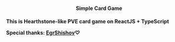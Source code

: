 <h4 align='center'>Simple Card Game<h4>
<p>This is Hearthstone-like PVE card game on ReactJS + TypeScript</p>
<p>Special thanks: <a href="https://github.com/EgrShishov" target="_blank">EgrShishov</a>♡</p>
